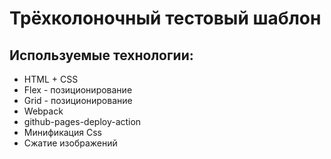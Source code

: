 # Трёхколоночный тестовый шаблон

## Используемые технологии:
- HTML + CSS
- Flex - позиционирование
- Grid - позиционирование
- Webpack
- github-pages-deploy-action
- Минификация Css
- Сжатие изображений